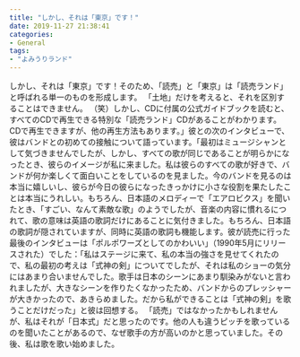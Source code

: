 ```yaml
---
title: "しかし、それは「東京」です！"
date: 2019-11-27 21:38:41
categories:
- General
tags:
- "よみうりランド"
---
```


しかし、それは「東京」です！そのため、「読売」と「東京」は「読売ランド」と呼ばれる単一のものを形成します。 「土地」だけを考えると、それを区別することはできません。 （笑）しかし、CDに付属の公式ガイドブックを読むと、すべてのCDで再生できる特別な「読売ランド」CDがあることがわかります。 CDで再生できますが、他の再生方法もあります。」彼との次のインタビューで、彼はバンドとの初めての接触について語っています。「最初はミュージシャンとして気づきませんでしたが、しかし、すべての歌が同じであることが明らかになったとき、彼らのイメージが私に来ました。私は彼らのすべての歌が好きで、バンドが何か楽しくて面白いことをしているのを見ました。今のバンドを見るのは本当に嬉しいし、彼らが今日の彼らになったきっかけに小さな役割を果たしたことは本当にうれしい。もちろん、日本語のメロディーで「エアロビクス」を聞いたとき、「すごい、なんて素敵な歌」のようでしたが、音楽の内容に慣れるにつれて、歌の意味は英語の歌詞だけにあることに気付きました。もちろん、日本語の歌詞が隠されていますが、同時に英語の歌詞も機能します。彼が読売に行った最後のインタビューは「ポルポワーズとしてのかわいい」（1990年5月にリリースされた）でした：「私はステージに来て、私の本当の強さを見せてくれたので、私の最初の考えは「式神の剣」についてでしたが、それは私のショーの気分にはあまり合いませんでした。歌手は日本のシーンにあまり馴染みがないと言われましたが、大きなシーンを作りたくなかったため、バンドからのプレッシャーが大きかったので、あきらめました。だから私ができることは「式神の剣」を歌うことだけだった」と彼は回想する。 「読売」ではなかったかもしれませんが、私はそれが「日本式」だと思ったのです。他の人も違うピッチを歌っているのを聞いたことがあるので、なぜ歌手の方が高いのかと思っていました。その後、私は歌を歌い始めました。
